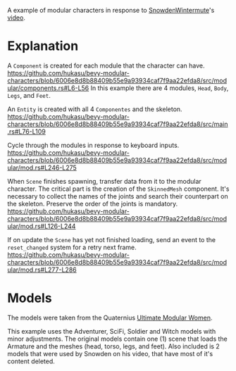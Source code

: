 A example of modular characters in response to [SnowdenWintermute](https://github.com/SnowdenWintermute/bevy-modular-characters-proof-of-concept)'s [video](https://www.youtube.com/watch?v=jbYDljqf4kg).

# Explanation

A `Component` is created for each module that the character can have.  
https://github.com/hukasu/bevy-modular-characters/blob/6006e8d8b88409b55e9a93934caf7f9aa22efda8/src/modular/components.rs#L6-L56
In this example there are 4 modules, `Head`, `Body`, `Legs`, and `Feet`.

An `Entity` is created with all 4 `Componentes` and the skeleton.
https://github.com/hukasu/bevy-modular-characters/blob/6006e8d8b88409b55e9a93934caf7f9aa22efda8/src/main.rs#L76-L109

Cycle through the modules in response to keyboard inputs.  
https://github.com/hukasu/bevy-modular-characters/blob/6006e8d8b88409b55e9a93934caf7f9aa22efda8/src/modular/mod.rs#L246-L275

When `Scene` finishes spawning, transfer data from it to the modular character. The critical part is the creation of
the `SkinnedMesh` component. It's necessary to collect the names of the joints and search their counterpart on the skeleton.
Preserve the order of the joints is mandatory.  
https://github.com/hukasu/bevy-modular-characters/blob/6006e8d8b88409b55e9a93934caf7f9aa22efda8/src/modular/mod.rs#L126-L244

If on update the `Scene` has yet not finished loading, send an event to the `reset_changed` system for a retry next frame.  
https://github.com/hukasu/bevy-modular-characters/blob/6006e8d8b88409b55e9a93934caf7f9aa22efda8/src/modular/mod.rs#L277-L286

# Models
The models were taken from the Quaternius [Ultimate Modular Women](https://quaternius.com/packs/ultimatemodularwomen.html).  

This example uses the Adventurer, SciFi, Soldier and Witch models with minor adjustments. The original
models contain one (1) scene that loads the Armature and the meshes (head, torso, legs, and feet). Also included
is 2 models that were used by Snowden on his video, that have most of it's content deleted.